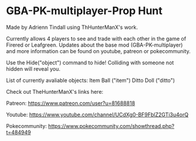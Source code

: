 # GBA-PK-multiplayer-Prop Hunt

Made by Adrienn Tindall using ThHunterManX's work.

Currently allows 4 players to see and trade with each other in the game of Firered or Leafgreen. Updates about the base mod (GBA-PK-multiplayer) and more information can be found on youtube, patreon or pokecommunity.

Use the Hide("object") command to hide! Colliding with someone not hidden will reveal you.

List of currently avaliable objects:
Item Ball ("item")
Ditto Doll ("ditto")

Check out TheHunterManX's links here:

Patreon: https://www.patreon.com/user?u=81688818


Youtube: https://www.youtube.com/channel/UCdXg0-BF9FblZ2GTi3u4orQ


Pokecommunity: https://www.pokecommunity.com/showthread.php?t=484949
